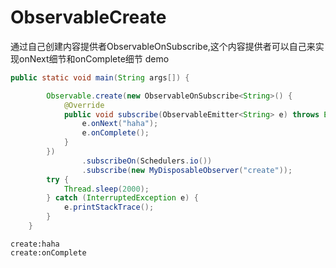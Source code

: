 # ObservableCreate


通过自己创建内容提供者ObservableOnSubscribe,这个内容提供者可以自己来实现onNext细节和onComplete细节
demo
```java
public static void main(String args[]) {

        Observable.create(new ObservableOnSubscribe<String>() {
            @Override
            public void subscribe(ObservableEmitter<String> e) throws Exception {
                e.onNext("haha");
                e.onComplete();
            }
        })
                .subscribeOn(Schedulers.io())
                .subscribe(new MyDisposableObserver("create"));
        try {
            Thread.sleep(2000);
        } catch (InterruptedException e) {
            e.printStackTrace();
        }
    }

```

```Console
create:haha
create:onComplete

```